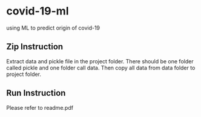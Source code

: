 # covid-19-ml
using ML to predict origin of covid-19

## Zip Instruction
Extract data and pickle file in the project folder. There should be one folder called pickle and one folder call data.
Then copy all data from data folder to project folder.

## Run Instruction
Please refer to readme.pdf
